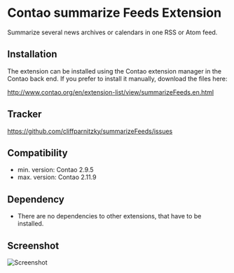 Contao summarize Feeds Extension
===================================

Summarize several news archives or calendars in one RSS or Atom feed.


Installation
------------

The extension can be installed using the Contao extension manager in the Contao
back end. If you prefer to install it manually, download the files here:

http://www.contao.org/en/extension-list/view/summarizeFeeds.en.html


Tracker
-------

https://github.com/cliffparnitzky/summarizeFeeds/issues


Compatibility
-------------

- min. version: Contao 2.9.5
- max. version: Contao 2.11.9


Dependency
----------

- There are no dependencies to other extensions, that have to be installed.


Screenshot
----------

![Screenshot](https://raw.github.com/cliffparnitzky/summarizeFeeds/master/screenshot.jpg)